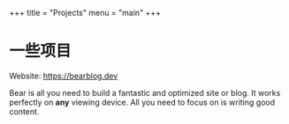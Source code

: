 +++
title = "Projects"
menu = "main"
+++

# 一些项目

Website: https://bearblog.dev


Bear is all you need to build a fantastic and optimized site or blog. It works perfectly on **any** viewing device. All you need to focus on is writing good content.

